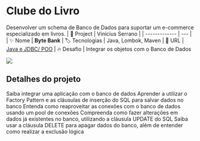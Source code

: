 # Clube do Livro

Desenvolver um schema de Banco de Dados para suportar um e-commerce especializado em livros.
| 💾 Project | Vinicius Serrano    |
| -------------  | --- |
| :sparkles: Nome        | **Byte Bank**
| :label: Tecnologias | Java, Lombok, Maven
| :rocket: URL         | [Java e JDBC/ POO](https://github.com/viniciusserrano/Projeto-JavaJdbc)
| :fire: Desafio     | Integrar os objetos com o Banco de Dados

<!-- Inserir imagem com a #vitrinedev ao final do link -->
![](#vitrinedev)

## Detalhes do projeto

Saiba integrar uma aplicação com o banco de dados
Aprender a utilizar o Factory Pattern e as cláusulas de inserção do SQL para salvar dados no banco
Entenda como reaproveitar as conexões com o banco de dados usando um pool de conexões
Compreenda como fazer alterações em dados já existentes no banco, utilizando a cláusula UPDATE do SQL
Saiba usar a cláusula DELETE para apagar dados do banco, além de entender como realizar a exclusão lógica
